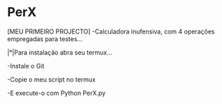# PerX
[MEU PRIMEIRO PROJECTO] -Calculadora inufensiva, com 4 operações empregadas para testes...


|°|Para instalação abra seu termux...

-Instale o Git

-Copie o meu script no termux

-E execute-o com Python PerX.py
